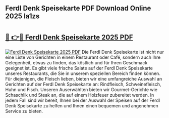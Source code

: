 ## Ferdl Denk Speisekarte PDF Download Online 2025 la1zs

# <h2><a href="http://gc8m2u.nevu.top/?p=Ferdl+Denk+Speisekarte">🔗 👉🔴 Ferdl Denk Speisekarte 2025 PDF</a></h2>

[![Ferdl Denk Speisekarte 2025 PDF](https://i.imgur.com/dBaPXMq.png)](http://gc8m2u.nevu.top/?p=Ferdl+Denk+Speisekarte)
Die Ferdl Denk Speisekarte ist nicht nur eine Liste von Gerichten in einem Restaurant oder Café, sondern auch Ihre Gelegenheit, etwas zu finden, das köstlich und für Ihren Geschmack geeignet ist. Es gibt viele frische Salate auf der Ferdl Denk Speisekarte unseres Restaurants, die Sie in unserem speziellen Bereich finden können. Für diejenigen, die Fleisch lieben, bieten wir eine umfangreiche Auswahl an Gerichten auf der Ferdl Denk Speisekarte an: Rindfleisch, Schweinefleisch, Huhn und Fisch. Unseren Auserwählten bieten wir Gourmet-Gerichte wie Schaschlik und Steak an, die auf einem Holzfeuer zubereitet werden. In jedem Fall sind wir bereit, Ihnen bei der Auswahl der Speisen auf der Ferdl Denk Speisekarte zu helfen und Ihnen einen bequemen und angenehmen Service zu bieten.
